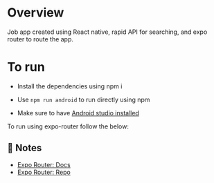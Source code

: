 # Overview

Job app created using React native, rapid API for searching, and expo router to route the app.

# To run 

- Install the dependencies using npm i 

- Use `npm run android` to run directly using npm
  
- Make sure to have [Android studio installed](https://developer.android.com/studio?gclid=CjwKCAiAmZGrBhAnEiwAo9qHidWsxYS9IX0b4QtaPJHI3YjgQ8TswdUS6jwaNkbF7hZnckordZXSoRoC0-AQAvD_BwE&gclsrc=aw.ds)

To run using expo-router follow the below:

## 📝 Notes

- [Expo Router: Docs](https://expo.github.io/router)
- [Expo Router: Repo](https://github.com/expo/router)
